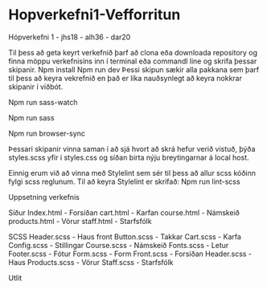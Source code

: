 # Hopverkefni1-Vefforritun
 Hópverkefni 1 - jhs18 - alh36 - dar20 
 
Til þess að geta keyrt verkefnið þarf að clona eða downloada repository og finna möppu verkefnisins inn í terminal eða commandl line og skrifa þessar skipanir.
Npm install
Npm run dev
Þessi skipun sækir alla pakkana sem þarf til þess að keyra vekrefnið en það er líka nauðsynlegt að keyra nokkrar skipanir í viðbót. 

Npm run sass-watch

Npm run sass

Npm run browser-sync

Þessari skipanir vinna saman í að sjá hvort að skrá hefur verið vistuð, þýða styles.scss yfir í styles.css og síðan birta nýju breytingarnar á local host. 

Einnig erum við að vinna með Stylelint sem sér til þess að allur scss kóðinn fylgi scss reglunum. Til að keyra Stylelint er skrifað:
Npm run lint-scss

Uppsetning verkefnis

Síður
Index.html	-	Forsíðan
cart.html	-	Karfan
course.html	-	Námskeið
products.html	-	Vörur
staff.html	-	Starfsfólk

SCSS
Header.scss	-	Haus
front
Button.scss	-	Takkar
Cart.scss	-	Karfa
Config.scss	-	Stillingar
Course.scss	-	Námskeið
Fonts.scss	-	Letur
Footer.scss	-	Fótur
Form.scss	- 	Form
Front.scss	-	Forsíðan
Header.scss	-	Haus
Products.scss	-	Vörur
Staff.scss	-	Starfsfólk

Utlit
